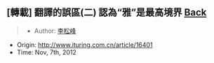 ## [轉載] 翻譯的誤區(二) 認為“雅”是最高境界 [**Back**](./../translation.md)

> - Author: [李松峰](http://www.ituring.com.cn/users/81970)
- Origin: http://www.ituring.com.cn/article/16401
- Time: Nov, 7th, 2012
